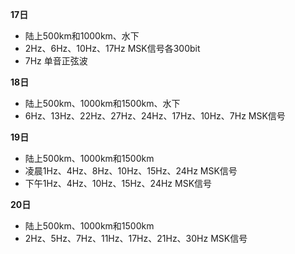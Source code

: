 <b>17日</b>
- 陆上500km和1000km、水下
- 2Hz、6Hz、10Hz、17Hz MSK信号各300bit
- 7Hz 单音正弦波

<b>18日</b>
- 陆上500km、1000km和1500km、水下
- 6Hz、13Hz、22Hz、27Hz、24Hz、17Hz、10Hz、7Hz MSK信号

<b>19日</b>
- 陆上500km、1000km和1500km
- 凌晨1Hz、4Hz、8Hz、10Hz、15Hz、24Hz MSK信号
- 下午1Hz、4Hz、10Hz、15Hz、24Hz MSK信号

<b>20日</b>
- 陆上500km、1000km和1500km
- 2Hz、5Hz、7Hz、11Hz、17Hz、21Hz、30Hz MSK信号